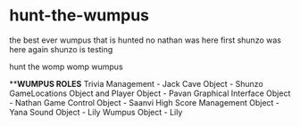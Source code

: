 # hunt-the-wumpus
the best ever wumpus that is hunted
no
nathan was here first
shunzo was here again
shunzo is testing

hunt the womp womp wumpus

******************WUMPUS ROLES****************
Trivia Management - Jack
Cave Object - Shunzo
GameLocations Object and Player Object - Pavan
Graphical Interface Object - Nathan
Game Control Object - Saanvi
High Score Management Object - Yana
Sound Object - Lily
Wumpus Object - Lily